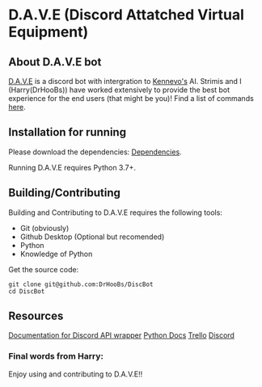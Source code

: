 
# D.A.V.E (Discord Attatched Virtual Equipment)



## About D.A.V.E bot

[D.A.V.E](https://github.com/DrHooBs/DiscBot/) is a discord bot with intergration to [Kennevo's](https://www.twitch.tv/kennevo) AI. Strimis and I (Harry(DrHooBs)) have worked extensively to provide the best bot experience for the end users (that might be you)! Find a list of commands [here](https://github.com/DrHooBs/DiscBot/blob/main/Cmd_help.txt).

## Installation for running

Please download the dependencies: [Dependencies](https://github.com/DrHooBs/DiscBot/blob/main/dependencies.txt).

Running D.A.V.E requires Python 3.7+.


## Building/Contributing

Building and Contributing to D.A.V.E requires the following tools:

- Git (obviously)
- Github Desktop (Optional but recomended)
- Python
- Knowledge of Python

Get the source code:

```shell
git clone git@github.com:DrHooBs/DiscBot
cd DiscBot
```

## Resources

[Documentation for Discord API wrapper](https://discordpy.readthedocs.io/en/stable/)
[Python Docs](https://docs.python.org/3/)
[Trello](https://trello.com/invite/b/gvCxfmu9/cedda34bbf96a103a60ab3c245f10b29/project)
[Discord](discord.gg/PBHCNGgf)
### Final words from Harry:

Enjoy using and contributing to D.A.V.E!!
